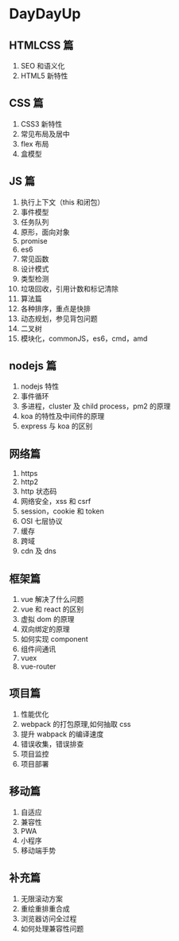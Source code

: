# DayDayUp

## HTMLCSS 篇

1. SEO 和语义化
2. HTML5 新特性

## CSS 篇

1. CSS3 新特性
2. 常见布局及居中
3. flex 布局
4. 盒模型

## JS 篇

1. 执行上下文（this 和闭包）
2. 事件模型
3. 任务队列
4. 原形，面向对象
5. promise
6. es6
7. 常见函数
8. 设计模式
9. 类型检测
10. 垃圾回收，引用计数和标记清除
11. 算法篇
12. 各种排序，重点是快排
13. 动态规划，参见背包问题
14. 二叉树
15. 模块化，commonJS，es6，cmd，amd

## nodejs 篇

1. nodejs 特性
2. 事件循环
3. 多进程，cluster 及 child process，pm2 的原理
4. koa 的特性及中间件的原理
5. express 与 koa 的区别

## 网络篇

1. https
2. http2
3. http 状态码
4. 网络安全，xss 和 csrf
5. session，cookie 和 token
6. OSI 七层协议
7. 缓存
8. 跨域
9. cdn 及 dns

## 框架篇

1. vue 解决了什么问题
2. vue 和 react 的区别
3. 虚拟 dom 的原理
4. 双向绑定的原理
5. 如何实现 component
6. 组件间通讯
7. vuex
8. vue-router

## 项目篇

1. 性能优化
2. webpack 的打包原理,如何抽取 css
3. 提升 wabpack 的编译速度
4. 错误收集，错误排查
5. 项目监控
6. 项目部署

## 移动篇

1. 自适应
2. 兼容性
3. PWA
4. 小程序
5. 移动端手势

## 补充篇

1. 无限滚动方案
2. 重绘重排重合成
3. 浏览器访问全过程
4. 如何处理兼容性问题
